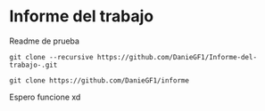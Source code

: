 # Informe del trabajo

<p>
Readme de prueba 
</p>

```
git clone --recursive https://github.com/DanieGF1/Informe-del-trabajo-.git

git clone https://github.com/DanieGF1/informe
```
<p>
Espero funcione xd
</p>
